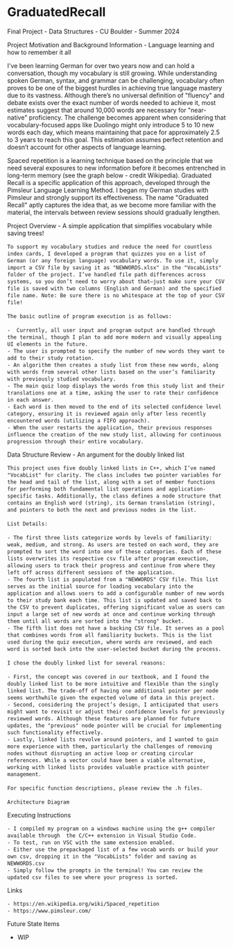 # GraduatedRecall
Final Project - Data Structures - CU Boulder - Summer 2024

Project Motivation and Background Information - Language learning and how to remember it all

I've been learning German for over two years now and can hold a conversation, though my vocabulary is still growing. While understanding spoken German, syntax, and grammar can be challenging, vocabulary often proves to be one of the biggest hurdles in achieving true language mastery due to its vastness. Although there’s no universal definition of "fluency" and debate exists over the exact number of words needed to achieve it, most estimates suggest that around 10,000 words are necessary for "near-native" proficiency. The challenge becomes apparent when considering that vocabulary-focused apps like Duolingo might only introduce 5 to 10 new words each day, which means maintaining that pace for approximately 2.5 to 3 years to reach this goal. This estimation assumes perfect retention and doesn’t account for other aspects of language learning.

Spaced repetition is a learning technique based on the principle that we need several exposures to new information before it becomes entrenched in long-term memory (see the graph below - credit Wikipedia). Graduated Recall is a specific application of this approach, developed through the Pimsleur Language Learning Method. I began my German studies with Pimsleur and strongly support its effectiveness. The name "Graduated Recall" aptly captures the idea that, as we become more familiar with the material, the intervals between review sessions should gradually lengthen.

<html>
 <head>
  <style>
 .img-container{
 text-align: center;
 }
<div class="img-container">
 <img src = "https://github.com/EricCMcAfee/Graduated-Recall/blob/main/Documentation/Forgetting%20Curve.png" width = 600">
   </style>
 </head>
</html>
 
Project Overview - A simple application that simplifies vocabulary while saving trees!

    To support my vocabulary studies and reduce the need for countless index cards, I developed a program that quizzes you on a list of German (or any foreign language) vocabulary words. To use it, simply import a CSV file by saving it as "NEWWORDS.xlsx" in the "VocabLists" folder of the project. I’ve handled file path differences across systems, so you don’t need to worry about that—just make sure your CSV file is saved with two columns (English and German) and the specified file name. Note: Be sure there is no whitespace at the top of your CSV file!

    The basic outline of program execution is as follows:

    -  Currently, all user input and program output are handled through the terminal, though I plan to add more modern and visually appealing UI elements in the future.
    - The user is prompted to specify the number of new words they want to add to their study rotation.
    - An algorithm then creates a study list from these new words, along with words from several other lists based on the user’s familiarity with previously studied vocabulary.
    - The main quiz loop displays the words from this study list and their translations one at a time, asking the user to rate their confidence in each answer.
    - Each word is then moved to the end of its selected confidence level category, ensuring it is reviewed again only after less recently encountered words (utilizing a FIFO approach).
    - When the user restarts the application, their previous responses influence the creation of the new study list, allowing for continuous progression through their entire vocabulary.

Data Structure Review - An argument for the doubly linked list

    This project uses five doubly linked lists in C++, which I’ve named "VocabList" for clarity. The class includes two pointer variables for the head and tail of the list, along with a set of member functions for performing both fundamental list operations and application-specific tasks. Additionally, the class defines a node structure that contains an English word (string), its German translation (string), and pointers to both the next and previous nodes in the list.

    List Details:

    - The first three lists categorize words by levels of familiarity: weak, medium, and strong. As users are tested on each word, they are prompted to sort the word into one of these categories. Each of these lists overwrites its respective csv file after program exeuction, allowing users to track their progress and continue from where they left off across different sessions of the application.
    - The fourth list is populated from a "NEWWORDS" CSV file. This list serves as the initial source for loading vocabulary into the application and allows users to add a configurable number of new words to their study bank each time. This list is updated and saved back to the CSV to prevent duplicates, offering significant value as users can input a large set of new words at once and continue working through them until all words are sorted into the "strong" bucket.
    - The fifth list does not have a backing CSV file. It serves as a pool that combines words from all familiarity buckets. This is the list used during the quiz execution, where words are reviewed, and each word is sorted back into the user-selected bucket during the process.

    I chose the doubly linked list for several reasons:

    - First, the concept was covered in our textbook, and I found the doubly linked list to be more intuitive and flexible than the singly linked list. The trade-off of having one additional pointer per node seems worthwhile given the expected volume of data in this project.
    - Second, considering the project’s design, I anticipated that users might want to revisit or adjust their confidence levels for previously reviewed words. Although these features are planned for future updates, the "previous" node pointer will be crucial for implementing such functionality effectively.
    - Lastly, linked lists revolve around pointers, and I wanted to gain more experience with them, particularly the challenges of removing nodes without disrupting an active loop or creating circular references. While a vector could have been a viable alternative, working with linked lists provides valuable practice with pointer management.

    For specific function descriptions, please review the .h files.

    Architecture Diagram

Executing Instructions

    - I compiled my program on a windows machine using the g++ compiler available through  the C/C++ extension in Visual Studio Code. 
    - To test, run on VSC with the same extension enabled.
    - Either use the prepackaged list of a few vocab words or build your own csv, dropping it in the "VocabLists" folder and saving as NEWWORDS.csv
    - Simply follow the prompts in the terminal! You can review the updated csv files to see where your progress is sorted.

Links

    - https://en.wikipedia.org/wiki/Spaced_repetition
    - https://www.pimsleur.com/

Future State Items
- WIP


